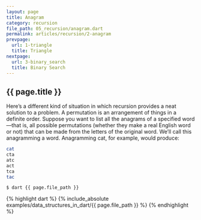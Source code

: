 ```yaml
---
layout: page
title: Anagram
category: recursion
file_path: 05_recursion/anagram.dart
permalink: articles/recursion/2-anagram
prevpage: 
  url: 1-triangle
  title: Triangle
nextpage: 
  url: 3-binary_search
  title: Binary Search
---
```


## {{ page.title }}

Here’s a different kind of situation in which recursion provides a neat solution to a problem.
A permutation is an arrangement of things in a definite order.
Suppose you want to list all the anagrams of a specified word—that is, all possible permutations (whether they make a real English word or not) that can be made from the letters of the original word.
We’ll call this anagramming a word. 
Anagramming cat, for example, would produce:
```bash
cat
cta
atc
act
tca
tac
```

```terminal
$ dart {{ page.file_path }}
```

{% highlight dart %}
{% include_absolute examples/data_structures_in_dart/{{ page.file_path }} %}
{% endhighlight %}      
  